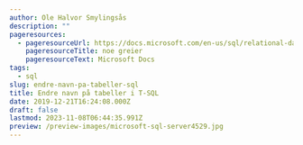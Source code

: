 ```yaml
---
author: Ole Halvor Smylingsås
description: ""
pageresources:
  - pageresourceUrl: https://docs.microsoft.com/en-us/sql/relational-databases/system-stored-procedures/sp-rename-transact-sql?view=sql-server-ver15
    pageresourceTitle: noe greier
    pageresourceText: Microsoft Docs
tags:
  - sql
slug: endre-navn-pa-tabeller-sql
title: Endre navn på tabeller i T-SQL
date: 2019-12-21T16:24:08.000Z
draft: false
lastmod: 2023-11-08T06:44:35.991Z
preview: /preview-images/microsoft-sql-server4529.jpg
---
```

